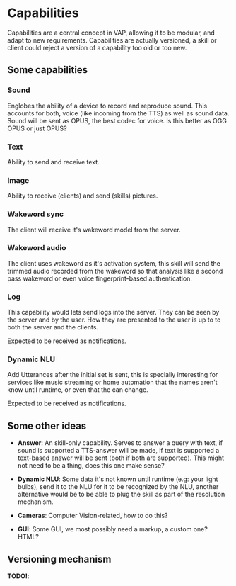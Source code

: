 # Capabilities

Capabilities are a central concept in VAP, allowing it to be modular, and adapt to new requirements. Capabilities are actually versioned, a skill or client could reject a version of a capability too old or too new.

## Some capabilities

### Sound

Englobes the ability of a device to record and reproduce sound. This accounts for both, voice (like incoming from the TTS) as well as sound data. Sound will be sent as OPUS, the best codec for voice. Is this better as OGG OPUS or just OPUS?


### Text

Ability to send and receive text.


### Image

Ability to receive (clients) and send (skills) pictures.


### Wakeword sync

The client will receive it's wakeword model from the server.


### Wakeword audio

The client uses wakeword as it's activation system, this skill will send the trimmed audio recorded from the wakeword so that analysis like a second pass wakeword or even voice fingerprint-based authentication.


### Log

This capability would lets send logs into the server. They can be seen by the server and by the user. How they are presented to the user is up to to both the server and the clients.

Expected to be received as notifications.

### Dynamic NLU

Add Utterances after the initial set is sent, this is specially interesting for services like music streaming or home automation that the names aren't know until runtime, or even that the can change.

Expected to be received as notifications.

## Some other ideas

* **Answer**: An skill-only capability. Serves to answer a query with text, if sound is supported a TTS-answer will be made, if text is supported a text-based answer will be sent (both if both are supported). This might not need to be a thing, does this one make sense?
* **Dynamic NLU**: Some data it's not known until runtime (e.g: your light bulbs), send it to the NLU for it to be recognized by the NLU, another alternative would be to be able to plug the skill as part of the resolution mechanism.

* **Cameras**: Computer Vision-related, how to do this?
* **GUI**: Some GUI, we most possibly need a markup, a custom one? HTML?

## Versioning mechanism

**TODO!**: